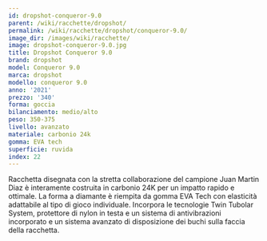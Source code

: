 ```yaml
---
id: dropshot-conqueror-9.0
parent: /wiki/racchette/dropshot/
permalink: /wiki/racchette/dropshot/conqueror-9.0/
image_dir: /images/wiki/racchette/
image: dropshot-conqueror-9.0.jpg
title: Dropshot Conqueror 9.0
brand: dropshot
model: Conqueror 9.0
marca: dropshot
modello: conqueror 9.0
anno: '2021'
prezzo: '340'
forma: goccia
bilanciamento: medio/alto
peso: 350-375
livello: avanzato
materiale: carbonio 24k
gomma: EVA tech
superficie: ruvida
index: 22
---
```

Racchetta disegnata con la stretta collaborazione del campione Juan Martin Diaz è interamente costruita in carbonio 24K per un impatto rapido e ottimale. La forma a diamante è riempita da gomma EVA Tech con elasticità adattabile al tipo di gioco individuale. Incorpora le tecnologie Twin Tubolar System, protettore di nylon in testa e un sistema di antivibrazioni incorporato e un sistema avanzato di disposizione dei buchi sulla faccia della racchetta.